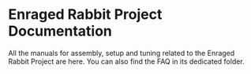 # Enraged Rabbit Project Documentation

All the manuals for assembly, setup and tuning related to the Enraged Rabbit Project are here.
You can also find the FAQ in its dedicated folder.
